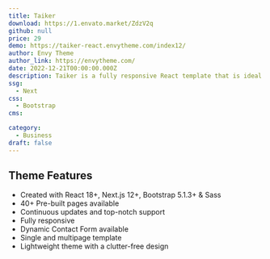 ```yaml
---
title: Taiker
download: https://1.envato.market/ZdzV2q
github: null
price: 29
demo: https://taiker-react.envytheme.com/index12/
author: Envy Theme
author_link: https://envytheme.com/
date: 2022-12-21T00:00:00.000Z
description: Taiker is a fully responsive React template that is ideal for an online IT Business startup. The template is crafted with react, Next.js, Bootstrap, and Sass.
ssg:
  - Next
css:
  - Bootstrap
cms:

category:
  - Business
draft: false
---
```

## Theme Features

- Created with React 18+,  Next.js 12+, Bootstrap 5.1.3+ & Sass
- 40+ Pre-built pages available
- Continuous updates and top-notch support
- Fully responsive
- Dynamic Contact Form available
- Single and multipage template
- Lightweight theme with a clutter-free design
